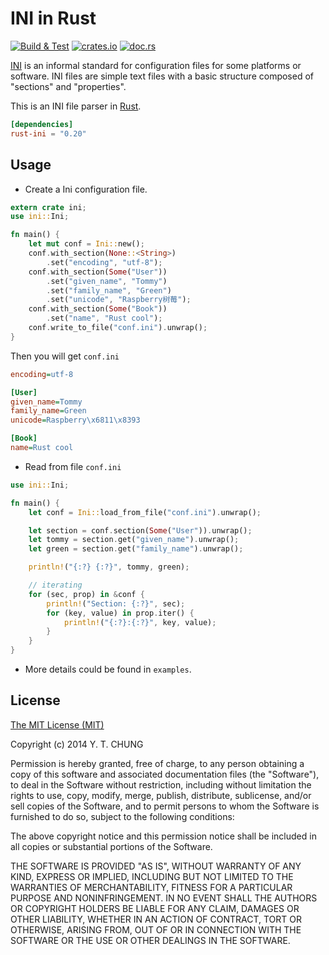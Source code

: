 # INI in Rust

[![Build & Test](https://github.com/zonyitoo/rust-ini/actions/workflows/build-and-test.yml/badge.svg)](https://github.com/zonyitoo/rust-ini/actions/workflows/build-and-test.yml)
[![crates.io](https://img.shields.io/crates/v/rust-ini.svg)](https://crates.io/crates/rust-ini)
[![doc.rs](https://docs.rs/rust-ini/badge.svg)](https://docs.rs/rust-ini)

[INI](http://en.wikipedia.org/wiki/INI_file) is an informal standard for configuration files for some platforms or software. INI files are simple text files with a basic structure composed of "sections" and "properties".

This is an INI file parser in [Rust](http://www.rust-lang.org/).

```toml
[dependencies]
rust-ini = "0.20"
```

## Usage

* Create a Ini configuration file.

```rust
extern crate ini;
use ini::Ini;

fn main() {
    let mut conf = Ini::new();
    conf.with_section(None::<String>)
        .set("encoding", "utf-8");
    conf.with_section(Some("User"))
        .set("given_name", "Tommy")
        .set("family_name", "Green")
        .set("unicode", "Raspberry树莓");
    conf.with_section(Some("Book"))
        .set("name", "Rust cool");
    conf.write_to_file("conf.ini").unwrap();
}
```

Then you will get `conf.ini`

```ini
encoding=utf-8

[User]
given_name=Tommy
family_name=Green
unicode=Raspberry\x6811\x8393

[Book]
name=Rust cool
```

* Read from file `conf.ini`

```rust
use ini::Ini;

fn main() {
    let conf = Ini::load_from_file("conf.ini").unwrap();

    let section = conf.section(Some("User")).unwrap();
    let tommy = section.get("given_name").unwrap();
    let green = section.get("family_name").unwrap();

    println!("{:?} {:?}", tommy, green);

    // iterating
    for (sec, prop) in &conf {
        println!("Section: {:?}", sec);
        for (key, value) in prop.iter() {
            println!("{:?}:{:?}", key, value);
        }
    }
}
```

* More details could be found in `examples`.

## License

[The MIT License (MIT)](https://opensource.org/licenses/MIT)

Copyright (c) 2014 Y. T. CHUNG

Permission is hereby granted, free of charge, to any person obtaining a copy of
this software and associated documentation files (the "Software"), to deal in
the Software without restriction, including without limitation the rights to
use, copy, modify, merge, publish, distribute, sublicense, and/or sell copies of
the Software, and to permit persons to whom the Software is furnished to do so,
subject to the following conditions:

The above copyright notice and this permission notice shall be included in all
copies or substantial portions of the Software.

THE SOFTWARE IS PROVIDED "AS IS", WITHOUT WARRANTY OF ANY KIND, EXPRESS OR
IMPLIED, INCLUDING BUT NOT LIMITED TO THE WARRANTIES OF MERCHANTABILITY, FITNESS
FOR A PARTICULAR PURPOSE AND NONINFRINGEMENT. IN NO EVENT SHALL THE AUTHORS OR
COPYRIGHT HOLDERS BE LIABLE FOR ANY CLAIM, DAMAGES OR OTHER LIABILITY, WHETHER
IN AN ACTION OF CONTRACT, TORT OR OTHERWISE, ARISING FROM, OUT OF OR IN
CONNECTION WITH THE SOFTWARE OR THE USE OR OTHER DEALINGS IN THE SOFTWARE.
